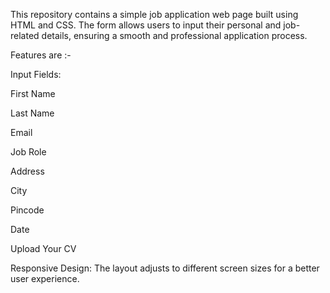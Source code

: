 This repository contains a simple job application web page built using HTML and CSS. The form allows users to input their personal and job-related details, ensuring a smooth and professional application process.

Features are :-

Input Fields:

First Name

Last Name

Email

Job Role

Address

City

Pincode

Date

Upload Your CV

Responsive Design: The layout adjusts to different screen sizes for a better user experience.
